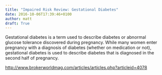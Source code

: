 ```yaml
---
title: "Impaired Risk Review: Gestational Diabetes"
date: 2016-10-06T17:39:46+0100
author: matt
draft: True
---
```

Gestational diabetes is a term used to describe diabetes or abnormal glucose tolerance discovered during pregnancy. While many women enter pregnancy with a diagnosis of diabetes (whether on medication or not), gestational diabetes is used to describe diabetes that is diagnosed in the second half of pregnancy.

http://www.brokerworldmag.com/articles/articles.php?articleid=4078
